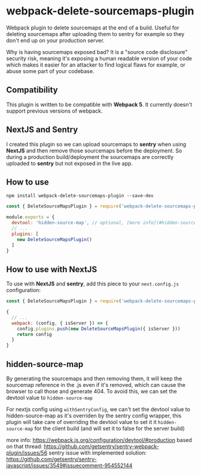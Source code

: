 # webpack-delete-sourcemaps-plugin

Webpack plugin to delete sourcemaps at the end of a build. Useful for deleting sourcemaps after uploading them to sentry for example so they don't end up on your production server.

Why is having sourcemaps exposed bad? It is a "source code disclosure" security risk, meaning it's exposing a human readable version of your code which makes it easier for an attacker to find logical flaws for example, or abuse some part of your codebase.

## Compatibility

This plugin is written to be compatible with **Webpack 5**. It currently doesn't support previous versions of webpack.
## NextJS and Sentry

I created this plugin so we can upload sourcemaps to **sentry** when using **NextJS** and then remove those sourcemaps before the deployment. So during a production build/deployment the sourcemaps are correctly uploaded to **sentry** but not exposed in the live app. 

## How to use

```
npm install webpack-delete-sourcemaps-plugin --save-dev
``` 

```js
const { DeleteSourceMapsPlugin } = require('webpack-delete-sourcemaps-plugin');

module.exports = {
  devtool: 'hidden-source-map', // optional, [more info](#hidden-source-map)
  // ...
  plugins: [
    new DeleteSourceMapsPlugin()
  ]
}
```

## How to use with NextJS

To use with **NextJS** and **sentry**, add this piece to your `next.config.js` configuration:

```js
const { DeleteSourceMapsPlugin } = require('webpack-delete-sourcemaps-plugin');

{
  // ...
  webpack: (config, { isServer }) => {
    config.plugins.push(new DeleteSourceMapsPlugin({ isServer }))
    return config
  }
}
```

## hidden-source-map

By generating the sourcemaps and then removing them, it will keep the sourcemap reference in the .js even if it's removed, which can cause the browser to call those and generate 404. To avoid this, we can set the devtool value to `hidden-source-map` 

For nextjs config using `withSentryConfig`, we can't set the devtool value to hidden-source-map as it's overriden by the sentry config wrapper, this plugin will take care of overriding the devtool value to set it it `hidden-source-map` for the client build (and will set it to false for the server build)

more info: https://webpack.js.org/configuration/devtool/#production
based on that thread: https://github.com/getsentry/sentry-webpack-plugin/issues/56
sentry issue with implemented solution: https://github.com/getsentry/sentry-javascript/issues/3549#issuecomment-954552144





